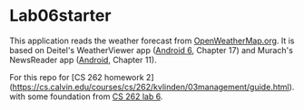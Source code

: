 # Lab06starter
This application reads the weather forecast from [OpenWeatherMap.org](http://openweathermap.org/). It is based on
Deitel's WeatherViewer app ([Android 6](http://www.deitel.com/Books/Android/Android6forProgrammersAnAppDrivenApproach/tabid/3671/Default.aspx), Chapter 17)
and Murach's NewsReader app ([Android](https://www.murach.com/shop/murach-s-android-programming-2nd-edition-detail), Chapter 11).

For this repo for [CS 262 homework 2] (https://cs.calvin.edu/courses/cs/262/kvlinden/03management/guide.html).
with some foundation from [CS 262 lab 6](https://cs.calvin.edu/courses/cs/262/kvlinden/06hci/lab.html).
